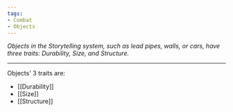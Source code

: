 ```yaml
---
tags:
- Combat
- Objects
---
```


_Objects in the Storytelling system, such as lead pipes, walls, or cars, have three traits: Durability, Size, and Structure._

---

Objects' 3 traits are:
- [[Durability]]
- [[Size]]
- [[Structure]]